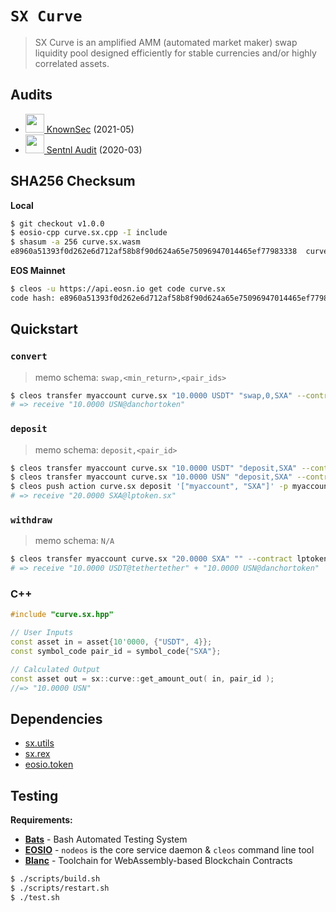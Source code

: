 # **`SX Curve`**

> SX Curve is an amplified AMM (automated market maker) swap liquidity pool designed efficiently for stable currencies and/or highly correlated assets.

## Audits

- <a href="https://www.knownsec.com"><img height=30px src="https://user-images.githubusercontent.com/550895/120322175-1fe4fd00-c2b2-11eb-96bb-402dec711e38.png" /> KnownSec</a> (2021-05)
- <a href="https://s3.eu-central-1.wasabisys.com/audit-certificates/Smart%20Contract%20Audit%20Certificate%20-%20Sx.curve-final.pdf"><img height=30px src="https://sentnl.io/static/media/sentnl-logo.e5ce1ec4.png" /> Sentnl Audit</a> (2020-03)

## SHA256 Checksum

**Local**
```bash
$ git checkout v1.0.0
$ eosio-cpp curve.sx.cpp -I include
$ shasum -a 256 curve.sx.wasm
e8960a51393f0d262e6d712af58b8f90d624a65e75096947014465ef77983338  curve.sx.wasm
```

**EOS Mainnet**
```bash
$ cleos -u https://api.eosn.io get code curve.sx
code hash: e8960a51393f0d262e6d712af58b8f90d624a65e75096947014465ef77983338
```

## Quickstart

### `convert`

> memo schema: `swap,<min_return>,<pair_ids>`

```bash
$ cleos transfer myaccount curve.sx "10.0000 USDT" "swap,0,SXA" --contract tethertether
# => receive "10.0000 USN@danchortoken"
```

### `deposit`

> memo schema: `deposit,<pair_id>`

```bash
$ cleos transfer myaccount curve.sx "10.0000 USDT" "deposit,SXA" --contract tethertether
$ cleos transfer myaccount curve.sx "10.0000 USN" "deposit,SXA" --contract danchortoken
$ cleos push action curve.sx deposit '["myaccount", "SXA"]' -p myaccount
# => receive "20.0000 SXA@lptoken.sx"
```

### `withdraw`

> memo schema: `N/A`

```bash
$ cleos transfer myaccount curve.sx "20.0000 SXA" "" --contract lptoken.sx
# => receive "10.0000 USDT@tethertether" + "10.0000 USN@danchortoken"
```

### C++

```c++
#include "curve.sx.hpp"

// User Inputs
const asset in = asset{10'0000, {"USDT", 4}};
const symbol_code pair_id = symbol_code{"SXA"};

// Calculated Output
const asset out = sx::curve::get_amount_out( in, pair_id );
//=> "10.0000 USN"
```

## Dependencies

- [sx.utils](https://github.com/stableex/sx.utils)
- [sx.rex](https://github.com/stableex/sx.rex)
- [eosio.token](https://github.com/EOSIO/eosio.contracts)

## Testing

**Requirements:**

- [**Bats**](https://github.com/sstephenson/bats) - Bash Automated Testing System
- [**EOSIO**](https://github.com/EOSIO/eos) - `nodeos` is the core service daemon & `cleos` command line tool
- [**Blanc**](https://github.com/turnpike/blanc) - Toolchain for WebAssembly-based Blockchain Contracts

```bash
$ ./scripts/build.sh
$ ./scripts/restart.sh
$ ./test.sh
```
